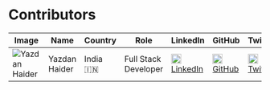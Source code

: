 # Contributors

| Image | Name | Country | Role | LinkedIn | GitHub | Twitter |
|-------|------|---------|------|----------|--------|---------|
| ![Yazdan Haider](https://github.com/user-attachments/assets/ebccd8fc-6ca3-4a52-ae43-cbb427b49a13) | Yazdan Haider | India 🇮🇳 | Full Stack Developer | [<img src="https://cdn-icons-png.flaticon.com/512/174/174857.png" alt="LinkedIn" width="20" style="vertical-align:middle"> LinkedIn](https://www.linkedin.com/in/yazdan-haider) | [<img src="https://cdn-icons-png.flaticon.com/512/25/25231.png" alt="GitHub" width="20" style="vertical-align:middle"> GitHub](https://github.com/yazdanhaider) | [<img src="https://cdn-icons-png.flaticon.com/512/733/733579.png" alt="Twitter" width="20" style="vertical-align:middle"> Twitter](https://x.com/YazdanH7) |

